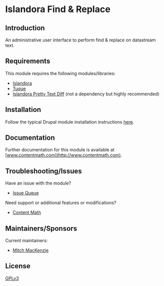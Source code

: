 # Islandora Find & Replace

## Introduction

An administrative user interface to perform find & replace on datastream text.

## Requirements

This module requires the following modules/libraries:

* [Islandora](https://github.com/islandora/islandora)
* [Tuque](https://github.com/islandora/tuque)
* [Islandora Pretty Text Diff](https://github.com/contentmath/islandora_pretty_text_diff) (not a dependency but highly recommended)

## Installation

Follow the typical Drupal module installation instructions [here](https://drupal.org/documentation/install/modules-themes/modules-7).

## Documentation

Further documentation for this module is available at [www.contentmath.com](http://www.contentmath.com).

## Troubleshooting/Issues

Have an issue with the module?

* [Issue Queue](https://github.com/contentmath/islandora_find_replace/issues)

Need support or additional features or modifications?

* [Content Math](http://www.contentmath.com)

## Maintainers/Sponsors

Current maintainers:

* [Mitch MacKenzie](http://www.contentmath.com)

## License

[GPLv3](http://www.gnu.org/licenses/gpl-3.0.txt)
